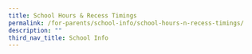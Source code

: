 ```yaml
---
title: School Hours & Recess Timings
permalink: /for-parents/school-info/school-hours-n-recess-timings/
description: ""
third_nav_title: School Info
---
```

